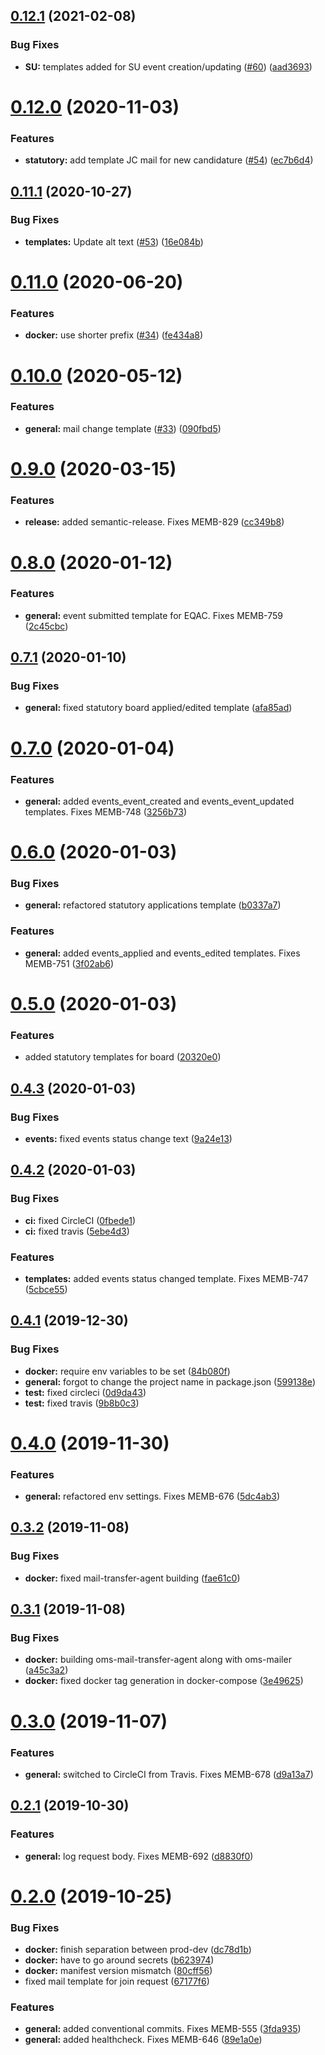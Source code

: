 ## [0.12.1](https://github.com/AEGEE/mailer/compare/0.12.0...0.12.1) (2021-02-08)


### Bug Fixes

* **SU:** templates added for SU event creation/updating ([#60](https://github.com/AEGEE/mailer/issues/60)) ([aad3693](https://github.com/AEGEE/mailer/commit/aad36934a7e18b918e2ebda2bcde6581feb7cd86))

# [0.12.0](https://github.com/AEGEE/mailer/compare/0.11.1...0.12.0) (2020-11-03)


### Features

* **statutory:** add template JC mail for new candidature ([#54](https://github.com/AEGEE/mailer/issues/54)) ([ec7b6d4](https://github.com/AEGEE/mailer/commit/ec7b6d484105aaa61389a58014db36514412b39e))

## [0.11.1](https://github.com/AEGEE/mailer/compare/0.11.0...0.11.1) (2020-10-27)


### Bug Fixes

* **templates:** Update alt text ([#53](https://github.com/AEGEE/mailer/issues/53)) ([16e084b](https://github.com/AEGEE/mailer/commit/16e084b3567bd69382fbd8646270b30f6a54e504))

# [0.11.0](https://github.com/AEGEE/mailer/compare/0.10.0...0.11.0) (2020-06-20)


### Features

* **docker:** use shorter prefix ([#34](https://github.com/AEGEE/mailer/issues/34)) ([fe434a8](https://github.com/AEGEE/mailer/commit/fe434a8473ba92d155d9f158310bb1869494efb7))

# [0.10.0](https://github.com/AEGEE/oms-mailer/compare/0.9.0...0.10.0) (2020-05-12)


### Features

* **general:** mail change template ([#33](https://github.com/AEGEE/oms-mailer/issues/33)) ([090fbd5](https://github.com/AEGEE/oms-mailer/commit/090fbd5d1e0331f026ed3a870b53a0b141d9dfe1))

# [0.9.0](https://github.com/AEGEE/oms-mailer/compare/0.8.0...0.9.0) (2020-03-15)


### Features

* **release:** added semantic-release. Fixes MEMB-829 ([cc349b8](https://github.com/AEGEE/oms-mailer/commit/cc349b8a20bd7ebdfc95f6579c960fa860604274))

# [0.8.0](https://github.com/AEGEE/oms-docker/compare/0.7.1...0.8.0) (2020-01-12)


### Features

* **general:** event submitted template for EQAC. Fixes MEMB-759 ([2c45cbc](https://github.com/AEGEE/oms-docker/commit/2c45cbc3e37f9f47ca4e12d44fdbff793d7f7350))



## [0.7.1](https://github.com/AEGEE/oms-docker/compare/0.7.0...0.7.1) (2020-01-10)


### Bug Fixes

* **general:** fixed statutory board applied/edited template ([afa85ad](https://github.com/AEGEE/oms-docker/commit/afa85ad130949ff4d1207e55dba11b782745e357))



# [0.7.0](https://github.com/AEGEE/oms-docker/compare/0.6.0...0.7.0) (2020-01-04)


### Features

* **general:** added events_event_created and events_event_updated templates. Fixes MEMB-748 ([3256b73](https://github.com/AEGEE/oms-docker/commit/3256b737900771de76498f6f8d14806bc8a71fc1))



# [0.6.0](https://github.com/AEGEE/oms-docker/compare/0.5.0...0.6.0) (2020-01-03)


### Bug Fixes

* **general:** refactored statutory applications template ([b0337a7](https://github.com/AEGEE/oms-docker/commit/b0337a76237238acfbbf7e99666a04346ba0d0db))


### Features

* **general:** added events_applied and events_edited templates. Fixes MEMB-751 ([3f02ab6](https://github.com/AEGEE/oms-docker/commit/3f02ab61b0e5a0faf0c5705878bb923b24876198))



# [0.5.0](https://github.com/AEGEE/oms-docker/compare/0.4.3...0.5.0) (2020-01-03)


### Features

* added statutory templates for board ([20320e0](https://github.com/AEGEE/oms-docker/commit/20320e0737aa3161b718e5150bddfec673040091))



## [0.4.3](https://github.com/AEGEE/oms-docker/compare/0.4.2...0.4.3) (2020-01-03)


### Bug Fixes

* **events:** fixed events status change text ([9a24e13](https://github.com/AEGEE/oms-docker/commit/9a24e1389cde6c43d97862a4cb5916e77c71b230))



## [0.4.2](https://github.com/AEGEE/oms-docker/compare/0.4.1...0.4.2) (2020-01-03)


### Bug Fixes

* **ci:** fixed CircleCI ([0fbede1](https://github.com/AEGEE/oms-docker/commit/0fbede1345d14e6a89675d6b9f4a223bc94162b8))
* **ci:** fixed travis ([5ebe4d3](https://github.com/AEGEE/oms-docker/commit/5ebe4d3941833b055ee16bc4eed4079ab5906164))


### Features

* **templates:** added events status changed template. Fixes MEMB-747 ([5cbce55](https://github.com/AEGEE/oms-docker/commit/5cbce55376833b3c1bdbb6134de281270bf107e9))



## [0.4.1](https://github.com/AEGEE/oms-docker/compare/0.4.0...0.4.1) (2019-12-30)


### Bug Fixes

* **docker:** require env variables to be set ([84b080f](https://github.com/AEGEE/oms-docker/commit/84b080f25bb56ce8cf3462f92551513b2f3bdc6e))
* **general:** forgot to change the project name in package.json ([599138e](https://github.com/AEGEE/oms-docker/commit/599138e126c908855e75eebaeeea6d93e689cffd))
* **test:** fixed circleci ([0d9da43](https://github.com/AEGEE/oms-docker/commit/0d9da430a2e7fd83b62f498b2f5907fab361d0f3))
* **test:** fixed travis ([9b8b0c3](https://github.com/AEGEE/oms-docker/commit/9b8b0c35a70e69d13e2293df6ec08caa5b06c647))



# [0.4.0](https://github.com/AEGEE/oms-docker/compare/0.3.2...0.4.0) (2019-11-30)


### Features

* **general:** refactored env settings. Fixes MEMB-676 ([5dc4ab3](https://github.com/AEGEE/oms-docker/commit/5dc4ab35555e475d3aa0d5e09981fb1a5f319b15))



## [0.3.2](https://github.com/AEGEE/oms-docker/compare/0.3.1...0.3.2) (2019-11-08)


### Bug Fixes

* **docker:** fixed mail-transfer-agent building ([fae61c0](https://github.com/AEGEE/oms-docker/commit/fae61c0faa8880bb0a6c82fac726bb4fc8394f27))



## [0.3.1](https://github.com/AEGEE/oms-docker/compare/0.3.0...0.3.1) (2019-11-08)


### Bug Fixes

* **docker:** building oms-mail-transfer-agent along with oms-mailer ([a45c3a2](https://github.com/AEGEE/oms-docker/commit/a45c3a2722af86fded1b65ec99565e9716e27707))
* **docker:** fixed docker tag generation in docker-compose ([3e49625](https://github.com/AEGEE/oms-docker/commit/3e4962533f130963aed46a13e5330115c817a383))



# [0.3.0](https://github.com/AEGEE/oms-docker/compare/0.2.1...0.3.0) (2019-11-07)


### Features

* **general:** switched to CircleCI from Travis. Fixes MEMB-678 ([d9a13a7](https://github.com/AEGEE/oms-docker/commit/d9a13a7895e9de8ea39217fd985e59b9f5191990))



## [0.2.1](https://github.com/AEGEE/oms-docker/compare/0.2.0...0.2.1) (2019-10-30)


### Features

* **general:** log request body. Fixes MEMB-692 ([d8830f0](https://github.com/AEGEE/oms-docker/commit/d8830f00785f7208c8911be20a3c67f99204ebd2))



# [0.2.0](https://github.com/AEGEE/oms-docker/compare/67177f6e6616ac5654ec79c92a96dd6b6ff272a3...0.2.0) (2019-10-25)


### Bug Fixes

* **docker:** finish separation between prod-dev ([dc78d1b](https://github.com/AEGEE/oms-docker/commit/dc78d1bf139b03c760feb956a9a3535c3f96b697))
* **docker:** have to go around secrets ([b623974](https://github.com/AEGEE/oms-docker/commit/b6239743fbb617b8248e7834ceb3a674c8883d97))
* **docker:** manifest version mismatch ([80cff56](https://github.com/AEGEE/oms-docker/commit/80cff5673b0c6da053d087ea3df716263447ab90))
* fixed mail template for join request ([67177f6](https://github.com/AEGEE/oms-docker/commit/67177f6e6616ac5654ec79c92a96dd6b6ff272a3))


### Features

* **general:** added conventional commits. Fixes MEMB-555 ([3fda935](https://github.com/AEGEE/oms-docker/commit/3fda935a8c1135f4ea897296f3020a27ab57049e))
* **general:** added healthcheck. Fixes MEMB-646 ([89e1a0e](https://github.com/AEGEE/oms-docker/commit/89e1a0eee5ded4c0a5286de02da7c8cb326ff0fe))
